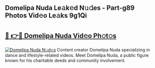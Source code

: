 ## Domelipa Nuda Le𝚊k𝚎d N𝚞𝚍es - Part-g89 Photos Vid𝚎o Le𝚊ks 9g1Qi

# <h2><a href="http://fbfxnpk.evod.top/?m=Domelipa+Nuda">🔗 👉🔴 Domelipa Nuda Vid𝚎o Ph𝚘t𝚘s</a></h2>

[![Domelipa Nuda N𝚞d𝚎s](https://i.imgur.com/8V9OHl7.gif)](http://fbfxnpk.evod.top/?m=Domelipa+Nuda)
Content creator Domelipa Nuda specializing in dance and lifestyle-related videos. Meet Domelipa Nuda, a public figure known for his charitable deeds and community involvement. 
